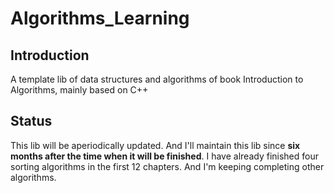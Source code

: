 # Algorithms_Learning
## Introduction
A template lib of data structures and algorithms of book Introduction to Algorithms, mainly based on C++

## Status
This lib will be aperiodically updated. And I'll maintain this lib since **six months after the time when it will be finished**.
I have already finished four sorting algorithms in the first 12 chapters. And I'm keeping completing other algorithms.